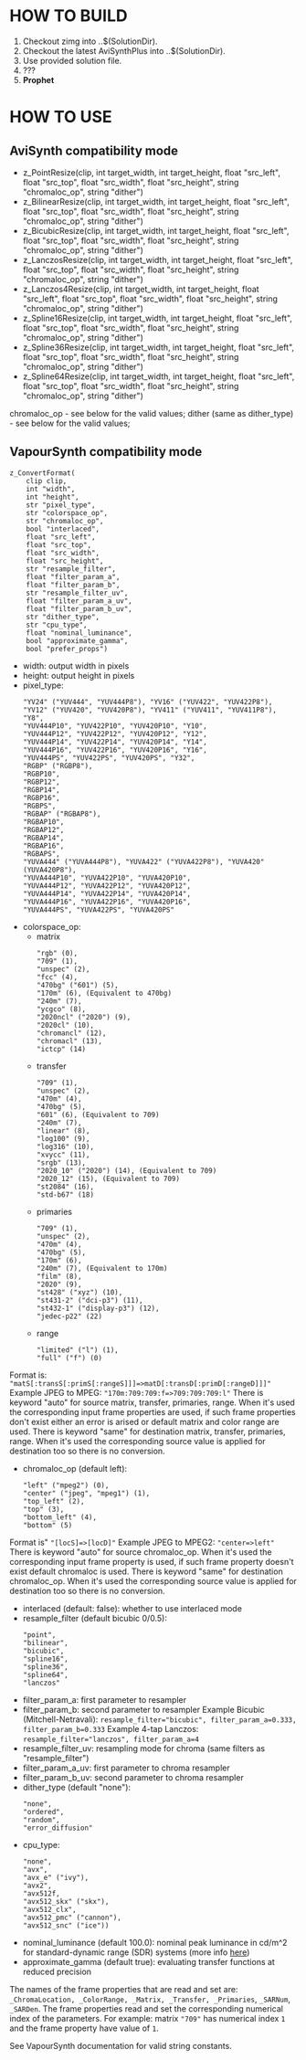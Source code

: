 # HOW TO BUILD

1. Checkout zimg into ..\$(SolutionDir).
2. Checkout the latest AviSynthPlus into ..\$(SolutionDir).
3. Use provided solution file.
4. ???
5. **Prophet**

# HOW TO USE

## AviSynth compatibility mode
- z_PointResize(clip, int target_width, int target_height, float "src_left", float "src_top", float "src_width", float "src_height", string "chromaloc_op", string "dither")
- z_BilinearResize(clip, int target_width, int target_height, float "src_left", float "src_top", float "src_width", float "src_height", string "chromaloc_op", string "dither")
- z_BicubicResize(clip, int target_width, int target_height, float "src_left", float "src_top", float "src_width", float "src_height", string "chromaloc_op", string "dither")
- z_LanczosResize(clip, int target_width, int target_height, float "src_left", float "src_top", float "src_width", float "src_height", string "chromaloc_op", string "dither")
- z_Lanczos4Resize(clip, int target_width, int target_height, float "src_left", float "src_top", float "src_width", float "src_height", string "chromaloc_op", string "dither")
- z_Spline16Resize(clip, int target_width, int target_height, float "src_left", float "src_top", float "src_width", float "src_height", string "chromaloc_op", string "dither")
- z_Spline36Resize(clip, int target_width, int target_height, float "src_left", float "src_top", float "src_width", float "src_height", string "chromaloc_op", string "dither")
- z_Spline64Resize(clip, int target_width, int target_height, float "src_left", float "src_top", float "src_width", float "src_height", string "chromaloc_op", string "dither")

chromaloc_op - see below for the valid values;
dither (same as dither_type) - see below for the valid values;

## VapourSynth compatibility mode
```
z_ConvertFormat(
    clip clip,
    int "width",
    int "height",
    str "pixel_type",
    str "colorspace_op",
    str "chromaloc_op",
    bool "interlaced",
    float "src_left",
    float "src_top",
    float "src_width",
    float "src_height",
    str "resample_filter",
    float "filter_param_a",
    float "filter_param_b",
    str "resample_filter_uv",
    float "filter_param_a_uv",
    float "filter_param_b_uv",
    str "dither_type",
	str "cpu_type",
	float "nominal_luminance",
	bool "approximate_gamma",
    bool "prefer_props")
```        
- width: output width in pixels
- height: output height in pixels
- pixel_type:
    ```
    "YV24" ("YUV444", "YUV444P8"), "YV16" ("YUV422", "YUV422P8"), "YV12" ("YUV420", "YUV420P8"), "YV411" ("YUV411", "YUV411P8"), "Y8",
    "YUV444P10", "YUV422P10", "YUV420P10", "Y10",
    "YUV444P12", "YUV422P12", "YUV420P12", "Y12",
    "YUV444P14", "YUV422P14", "YUV420P14", "Y14",
    "YUV444P16", "YUV422P16", "YUV420P16", "Y16",
    "YUV444PS", "YUV422PS", "YUV420PS", "Y32",
    "RGBP" ("RGBP8"),
    "RGBP10",
    "RGBP12",
    "RGBP14",
    "RGBP16",
    "RGBPS",
    "RGBAP" ("RGBAP8"),
    "RGBAP10",
    "RGBAP12",
    "RGBAP14",
    "RGBAP16",
    "RGBAPS",
    "YUVA444" ("YUVA444P8"), "YUVA422" ("YUVA422P8"), "YUVA420" (YUVA420P8"),
    "YUVA444P10", "YUVA422P10", "YUVA420P10",
    "YUVA444P12", "YUVA422P12", "YUVA420P12",
    "YUVA444P14", "YUVA422P14", "YUVA420P14",
    "YUVA444P16", "YUVA422P16", "YUVA420P16",
    "YUVA444PS", "YUVA422PS", "YUVA420PS"
    ```
- colorspace_op:
	- matrix
        ```
        "rgb" (0),
        "709" (1),
        "unspec" (2),
        "fcc" (4),
        "470bg" ("601") (5),
        "170m" (6), (Equivalent to 470bg)
        "240m" (7),
        "ycgco" (8),
        "2020ncl" ("2020") (9), 
        "2020cl" (10),
        "chromancl" (12),
        "chromacl" (13),
        "ictcp" (14)
        ```
	- transfer
        ```
        "709" (1),
        "unspec" (2),
        "470m" (4),
        "470bg" (5),
        "601" (6), (Equivalent to 709)
        "240m" (7), 
        "linear" (8),
        "log100" (9),
        "log316" (10),
        "xvycc" (11),
        "srgb" (13),
        "2020_10" ("2020") (14), (Equivalent to 709)
        "2020_12" (15), (Equivalent to 709)
        "st2084" (16),
        "std-b67" (18)
        ```
	- primaries
        ```
        "709" (1),
        "unspec" (2),
        "470m" (4),
        "470bg" (5),
        "170m" (6),
        "240m" (7), (Equivalent to 170m)
        "film" (8),
        "2020" (9),
        "st428" ("xyz") (10),
        "st431-2" ("dci-p3") (11),
        "st432-1" ("display-p3") (12),
        "jedec-p22" (22)
        ```
	- range
        ```
        "limited" ("l") (1),
        "full" ("f") (0)
        ```
Format is: `"matS[:transS[:primS[:rangeS]]]=>matD[:transD[:primD[:rangeD]]]"`
Example JPEG to MPEG: `"170m:709:709:f=>709:709:709:l"`
There is keyword "auto" for source matrix, transfer, primaries, range. When it's used the corresponding input frame properties are used, if such frame properties don't exist either an error is arised or default matrix and color range are used.
There is keyword "same" for destination matrix, transfer, primaries, range. When it's used the corresponding source value is applied for destination too so there is no conversion.
- chromaloc_op (default left):
    ```
    "left" ("mpeg2") (0),
    "center" ("jpeg", "mpeg1") (1),
    "top_left" (2),
    "top" (3),
    "bottom_left" (4),
    "bottom" (5)
    ```
Format is" `"[locS]=>[locD]"`
Example JPEG to MPEG2: `"center=>left"`
There is keyword "auto" for source chromaloc_op. When it's used the corresponding input frame property is used, if such frame property doesn't exist default chromaloc is used.
There is keyword "same" for destination chromaloc_op. When it's used the corresponding source value is applied for destination too so there is no conversion.
- interlaced (default: false): whether to use interlaced mode 
- resample_filter (default bicubic 0/0.5):
    ```
    "point",
    "bilinear",
    "bicubic",
    "spline16",
    "spline36",
    "spline64",
    "lanczos"
    ```
- filter_param_a: first parameter to resampler
- filter_param_b: second parameter to resampler
Example Bicubic (Mitchell-Netravali): `resample_filter="bicubic", filter_param_a=0.333, filter_param_b=0.333`
Example 4-tap Lanczos: `resample_filter="lanczos", filter_param_a=4`
- resample_filter_uv: resampling mode for chroma (same filters as "resample_filter")
- filter_param_a_uv: first parameter to chroma resampler
- filter_param_b_uv: second parameter to chroma resampler
- dither_type (default "none"):
    ```
    "none",
    "ordered",
    "random",
    "error_diffusion"
    ```
- cpu_type:
    ```
    "none",
    "avx",
    "avx_e" ("ivy"),
    "avx2",
    "avx512f,
    "avx512_skx" ("skx"),
    "avx512_clx",
    "avx512_pmc" ("cannon"),
    "avx512_snc" ("ice"))
    ```
- nominal_luminance (default 100.0): nominal peak luminance in cd/m^2 for standard-dynamic range (SDR) systems (more info [here](https://github.com/sekrit-twc/zimg/blob/93f8504a67373d428158219eb3aca0455e4c20ca/src/zimg/api/zimg.h#L595))
- approximate_gamma (default true): evaluating transfer functions at reduced precision

The names of the frame properties that are read and set are: `_ChromaLocation, _ColorRange, _Matrix, _Transfer, _Primaries`, `_SARNum`, `_SARDen`.
The frame properties read and set the corresponding numerical index of the parameters. For example: matrix `"709"` has numerical index `1` and the frame property have value of `1`.

See VapourSynth documentation for valid string constants.